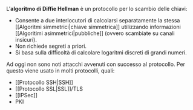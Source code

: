 L'**algoritmo di Diffie Hellman** è un protocollo per lo scambio delle chiavi:
- Consente a due interlocutori di calcolarsi separatamente la stessa [[Algoritmi simmetrici|chiave simmetrica]] utilizzando informazioni [[Algoritimi asimmetrici|pubbliche]] (ovvero scambiate su canali insicuri).
- Non richiede segreti a priori.
- Si basa sulla difficoltà di calcolare logaritmi discreti di grandi numeri.

Ad oggi non sono noti attacchi avvenuti con successo al protocollo.
Per questo viene usato in molti protocolli, quali:
- [[Protocollo SSH|SSH]]
- [[Protocollo SSL|SSL]]/TLS
- [[IPSec]]
- PKI